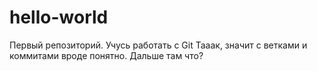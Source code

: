 # hello-world
Первый репозиторий. Учусь работать с Git
Тааак, значит с ветками и коммитами вроде понятно. Дальше там что?
